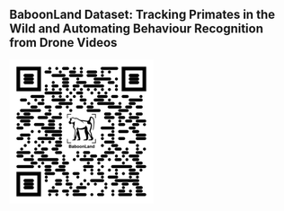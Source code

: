 ## BaboonLand Dataset: Tracking Primates in the Wild and Automating Behaviour Recognition from Drone Videos

<img src="/assets/images/qr-code.jpg"  width="256">
